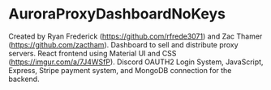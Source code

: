 # AuroraProxyDashboardNoKeys
Created by Ryan Frederick (https://github.com/rfrede3071) and Zac Thamer (https://github.com/zactham).
Dashboard to sell and distribute proxy servers.
React frontend using Material UI and CSS (https://imgur.com/a/7J4WSfP). 
Discord OAUTH2 Login System, JavaScript, Express, Stripe payment system, and MongoDB connection for the backend. 
